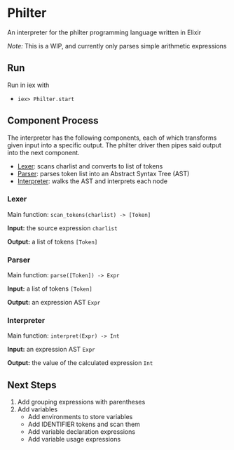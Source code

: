 # Philter

An interpreter for the philter programming language written in Elixir

_Note:_ This is a WIP, and currently only parses simple arithmetic expressions

## Run

Run in iex with

-   `iex> Philter.start`

## Component Process

The interpreter has the following components, each of which transforms given input into a specific output. The philter driver then pipes said output into the next component.

-   [Lexer](#lexer): scans charlist and converts to list of tokens
-   [Parser](#parser): parses token list into an Abstract Syntax Tree (AST)
-   [Interpreter](#interpreter): walks the AST and interprets each node

### Lexer

Main function: `scan_tokens(charlist) -> [Token]`

**Input:** the source expression `charlist`

**Output:** a list of tokens `[Token]`

### Parser

Main function: `parse([Token]) -> Expr`

**Input:** a list of tokens `[Token]`

**Output:** an expression AST `Expr`

### Interpreter

Main function: `interpret(Expr) -> Int`

**Input:** an expression AST `Expr`

**Output:** the value of the calculated expression `Int`

## Next Steps

1.  Add grouping expressions with parentheses
2.  Add variables
    -   Add environments to store variables
    -   Add IDENTIFIER tokens and scan them
    -   Add variable declaration expressions
    -   Add variable usage expressions
